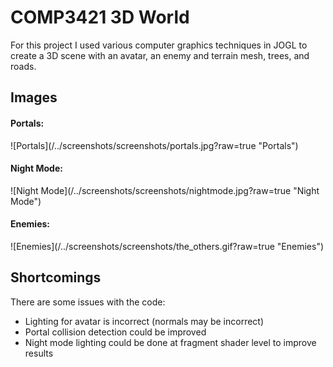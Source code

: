 COMP3421 3D World
=========
For this project I used various computer graphics techniques in JOGL to create a 3D scene with an avatar, an enemy and terrain mesh, trees, and roads.

Images
----
<h4>Portals:</h4>
![Portals](/../screenshots/screenshots/portals.jpg?raw=true "Portals")

<h4>Night Mode:</h4>
![Night Mode](/../screenshots/screenshots/nightmode.jpg?raw=true "Night Mode")

<h4>Enemies:</h4>
![Enemies](/../screenshots/screenshots/the_others.gif?raw=true "Enemies")

Shortcomings
----
There are some issues with the code:

* Lighting for avatar is incorrect (normals may be incorrect)
* Portal collision detection could be improved
* Night mode lighting could be done at fragment shader level to improve results

